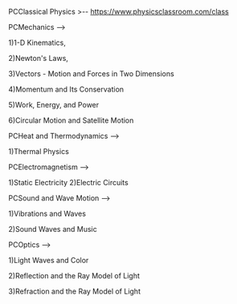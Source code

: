 PCClassical Physics >-- https://www.physicsclassroom.com/class

PCMechanics -->

1)1-D Kinematics, 

2)Newton's Laws, 

3)Vectors - Motion and Forces in Two Dimensions

4)Momentum and Its Conservation

5)Work, Energy, and Power

6)Circular Motion and Satellite Motion

PCHeat and Thermodynamics -->


1)Thermal Physics

PCElectromagnetism -->


1)Static Electricity
2)Electric Circuits

PCSound and Wave Motion -->


1)Vibrations and Waves

2)Sound Waves and Music

PCOptics -->


1)Light Waves and Color

2)Reflection and the Ray Model of Light

3)Refraction and the Ray Model of Light